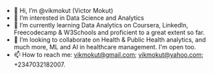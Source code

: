 - 👋 Hi, I’m @vikmokut (Victor Mokut)
- 👀 I’m interested in Data Science and Analytics
- 🌱 I’m currently learning Data Analytics on Coursera, LinkedIn, Freecodecamp & W3Schools and proficient to a great extent so far.
- 💞️ I’m looking to collaborate on Health & Public Health analytics, and  much more, ML and AI in healthcare management. I'm open too.
- 📫 How to reach me: vikmokut@gmail.com; vikmokut@yahoo.com; +2347032182007.
<!---
vikmokut/vikmokut is a ✨ special ✨ repository because its `README.md` (this file) appears on your GitHub profile.
You can click the Preview link to take a look at your changes.
--->

